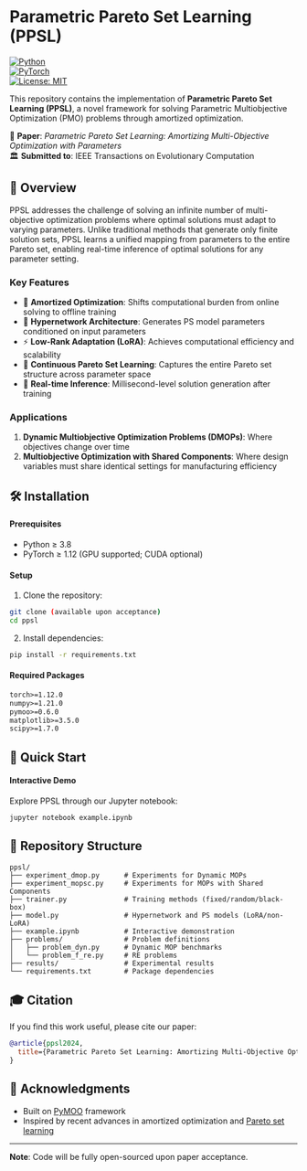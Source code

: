 # Parametric Pareto Set Learning (PPSL)

[![Python](https://img.shields.io/badge/python-3.8%2B-blue?logo=python)](https://www.python.org/downloads/)  
[![PyTorch](https://img.shields.io/badge/PyTorch-1.12%2B-ee4c2c?logo=pytorch)](https://pytorch.org/)  
[![License: MIT](https://img.shields.io/badge/License-MIT-green.svg)](https://opensource.org/license/MIT)

This repository contains the implementation of **Parametric Pareto Set Learning (PPSL)**, a novel framework for solving Parametric Multiobjective Optimization (PMO) problems through amortized optimization. 

📄 **Paper**: *Parametric Pareto Set Learning: Amortizing Multi-Objective Optimization with Parameters*  
🏛️ **Submitted to**: IEEE Transactions on Evolutionary Computation

## 🎯 Overview

PPSL addresses the challenge of solving an infinite number of multi-objective optimization problems where optimal solutions must adapt to varying parameters. Unlike traditional methods that generate only finite solution sets, PPSL learns a unified mapping from parameters to the entire Pareto set, enabling real-time inference of optimal solutions for any parameter setting.

### Key Features

- 🚀 **Amortized Optimization**: Shifts computational burden from online solving to offline training
- 🧠 **Hypernetwork Architecture**: Generates PS model parameters conditioned on input parameters
- ⚡ **Low-Rank Adaptation (LoRA)**: Achieves computational efficiency and scalability
- 🎯 **Continuous Pareto Set Learning**: Captures the entire Pareto set structure across parameter space
- 🔄 **Real-time Inference**: Millisecond-level solution generation after training

### Applications

1. **Dynamic Multiobjective Optimization Problems (DMOPs)**: Where objectives change over time
2. **Multiobjective Optimization with Shared Components**: Where design variables must share identical settings for manufacturing efficiency

## 🛠️ Installation

#### Prerequisites
* Python ≥ 3.8  
* PyTorch ≥ 1.12 (GPU supported; CUDA optional)  

#### Setup
1. Clone the repository:
```bash
git clone (available upon acceptance)
cd ppsl
```
2. Install dependencies:
```bash
pip install -r requirements.txt
```

#### Required Packages
```apache
torch>=1.12.0
numpy>=1.21.0
pymoo>=0.6.0
matplotlib>=3.5.0
scipy>=1.7.0
```

## 🚀 Quick Start
#### Interactive Demo
Explore PPSL through our Jupyter notebook:
```bash
jupyter notebook example.ipynb
```

## 📁 Repository Structure
```clean
ppsl/
├── experiment_dmop.py      # Experiments for Dynamic MOPs
├── experiment_mopsc.py     # Experiments for MOPs with Shared Components
├── trainer.py              # Training methods (fixed/random/black-box)
├── model.py                # Hypernetwork and PS models (LoRA/non-LoRA)
├── example.ipynb           # Interactive demonstration
├── problems/               # Problem definitions
│   ├── problem_dyn.py      # Dynamic MOP benchmarks
│   └── problem_f_re.py     # RE problems
├── results/                # Experimental results
└── requirements.txt        # Package dependencies
```

## 🎓 Citation
If you find this work useful, please cite our paper:
```bibtex
@article{ppsl2024,
  title={Parametric Pareto Set Learning: Amortizing Multi-Objective Optimization with Parameters},
}
```

## 🙏 Acknowledgments
- Built on [PyMOO](https://pymoo.org/) framework
- Inspired by recent advances in amortized optimization and [Pareto set learning](https://github.com/Xi-L/EPSL)

---

**Note**: Code will be fully open-sourced upon paper acceptance.